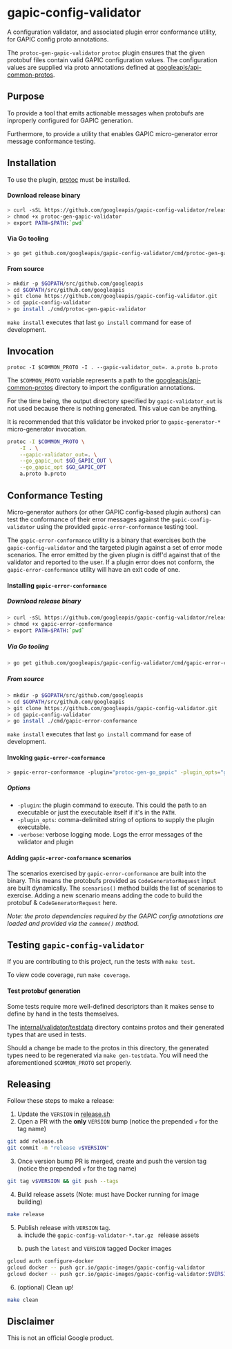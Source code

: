 gapic-config-validator
======================

A configuration validator, and associated plugin error conformance utility, for GAPIC config proto annotations.

The `protoc-gen-gapic-validator` `protoc` plugin ensures that the given protobuf files contain valid
GAPIC configuration values. The configuration values are supplied via
proto annotations defined at [googleapis/api-common-protos](https://github.com/googleapis/api-common-protos).

Purpose
-------

To provide a tool that emits actionable messages when protobufs are
inproperly configured for GAPIC generation.

Furthermore, to provide a utility that enables GAPIC micro-generator
error message conformance testing.

Installation
------------

To use the plugin, [protoc](https://developers.google.com/protocol-buffers/docs/downloads) must be installed. 

#### Download release binary
```sh
> curl -sSL https://github.com/googleapis/gapic-config-validator/releases/download/v$SEMVER/gapic-config-validator-$SEMVER-$OS-$ARCH.tar.gz | tar xz
> chmod +x protoc-gen-gapic-validator
> export PATH=$PATH:`pwd`
```

#### Via Go tooling
```sh
> go get github.com/googleapis/gapic-config-validator/cmd/protoc-gen-gapic-validator
```

#### From source
```sh
> mkdir -p $GOPATH/src/github.com/googleapis
> cd $GOPATH/src/github.com/googleapis
> git clone https://github.com/googleapis/gapic-config-validator.git
> cd gapic-config-validator
> go install ./cmd/protoc-gen-gapic-validator
```

`make install` executes that last `go install` command for ease of development. 

Invocation
----------

`protoc -I $COMMON_PROTO -I . --gapic-validator_out=. a.proto b.proto`

The `$COMMON_PROTO` variable represents a path to the [googleapis/api-common-protos](https://github.com/googleapis/api-common-protos) directory to import the configuration annotations.

For the time being, the output directory specified by `gapic-validator_out` is not used because there is nothing generated. This value can be anything. 

It is recommended that this validator be invoked prior to `gapic-generator-*` micro-generator invocation.
```sh
protoc -I $COMMON_PROTO \
    -I . \
    --gapic-validator_out=. \
    --go_gapic_out $GO_GAPIC_OUT \
    --go_gapic_opt $GO_GAPIC_OPT
    a.proto b.proto
```

Conformance Testing
-------------------

Micro-generator authors (or other GAPIC config-based plugin authors) can test the conformance of their
error messages against the `gapic-config-validator` using the provided `gapic-error-conformance` testing tool.

The `gapic-error-conformance` utility is a binary that exercises both the `gapic-config-validator` and the targeted
plugin against a set of error mode scenarios. The error emitted by the given plugin is diff'd against
that of the validator and reported to the user. If a plugin error does not conform, the `gapic-error-conformance`
utility will have an exit code of one.

#### Installing `gapic-error-conformance`

##### Download release binary

```sh
> curl -sSL https://github.com/googleapis/gapic-config-validator/releases/download/v$SEMVER/gapic-config-validator-$SEMVER-$OS-$ARCH.tar.gz | tar xz
> chmod +x gapic-error-conformance
> export PATH=$PATH:`pwd`
```

##### Via Go tooling

```sh
> go get github.com/googleapis/gapic-config-validator/cmd/gapic-error-conformance
```

##### From source

```sh
> mkdir -p $GOPATH/src/github.com/googleapis
> cd $GOPATH/src/github.com/googleapis
> git clone https://github.com/googleapis/gapic-config-validator.git
> cd gapic-config-validator
> go install ./cmd/gapic-error-conformance
```

`make install` executes that last `go install` command for ease of development. 

#### Invoking `gapic-error-conformance`

```sh
> gapic-error-conformance -plugin="protoc-gen-go_gapic" -plugin_opts="go-gapic-package=foo.com/bar/v1;bar"
```

##### Options

* `-plugin`: the plugin command to execute. This could the path to an executable or just the
executable itself if it's in the `PATH`.
* `-plugin_opts`: comma-delimited string of options to supply the plugin executable.
* `-verbose`: verbose logging mode. Logs the error messages of the validator and plugin

#### Adding `gapic-error-conformance` scenarios

The scenarios exercised by `gapic-error-conformance` are built into the binary. This means the protobufs
provided as `CodeGeneratorRequest` input are built dynamically. The `scenarios()` method builds
the list of scenarios to exercise. Adding a new scenario means adding the code to build the
protobuf & `CodeGeneratorRequest` here. 

*Note: the proto dependencies required by the GAPIC config annotations are loaded and provided*
*via the `common()` method.*

Testing `gapic-config-validator`
--------------------------------

If you are contributing to this project, run the tests with `make test`.

To view code coverage, run `make coverage`.

#### Test protobuf generation

Some tests require more well-defined descriptors than it makes sense to define by hand in the tests themselves.

The [internal/validator/testdata](/internal/validator/testdata) directory contains protos and their generated types that are used in tests.

Should a change be made to the protos in this directory, the generated types need to be regenerated via `make gen-testdata`. You will need the aforementioned `$COMMON_PROTO` set properly.

Releasing
---------

Follow these steps to make a release:

1. Update the `VERSION` in [release.sh](/release.sh)
2. Open a PR with the **only** `VERSION` bump (notice the prepended `v` for the tag name)
```sh
git add release.sh
git commit -m "release v$VERSION"
```
3. Once version bump PR is merged, create and push the version tag (notice the prepended `v` for the tag name)
```sh
git tag v$VERSION && git push --tags
```
4. Build release assets (Note: must have Docker running for image building)
```sh
make release
```
5. Publish release with `VERSION` tag.   
    a. include the `gapic-config-validator-*.tar.gz ` release assets

    b. push the `latest` and `VERSION` tagged Docker images
  ```sh
  gcloud auth configure-docker
  gcloud docker -- push gcr.io/gapic-images/gapic-config-validator
  gcloud docker -- push gcr.io/gapic-images/gapic-config-validator:$VERSION
  ```
6. (optional) Clean up!
```sh
make clean
```

Disclaimer
----------

This is not an official Google product.